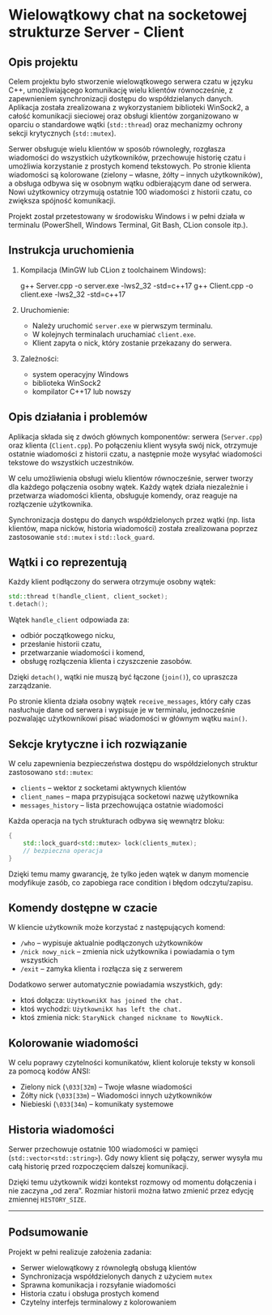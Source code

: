 # Wielowątkowy chat na socketowej strukturze Server - Client

## Opis projektu

Celem projektu było stworzenie wielowątkowego serwera czatu w języku C++, umożliwiającego komunikację wielu klientów równocześnie, z zapewnieniem synchronizacji dostępu do współdzielanych danych. Aplikacja została zrealizowana z wykorzystaniem biblioteki WinSock2, a całość komunikacji sieciowej oraz obsługi klientów zorganizowano w oparciu o standardowe wątki (`std::thread`) oraz mechanizmy ochrony sekcji krytycznych (`std::mutex`).

Serwer obsługuje wielu klientów w sposób równoległy, rozgłasza wiadomości do wszystkich użytkowników, przechowuje historię czatu i umożliwia korzystanie z prostych komend tekstowych. Po stronie klienta wiadomości są kolorowane (zielony – własne, żółty – innych użytkowników), a obsługa odbywa się w osobnym wątku odbierającym dane od serwera. Nowi użytkownicy otrzymują ostatnie 100 wiadomości z historii czatu, co zwiększa spójność komunikacji.

Projekt został przetestowany w środowisku Windows i w pełni działa w terminalu (PowerShell, Windows Terminal, Git Bash, CLion console itp.).

## Instrukcja uruchomienia

1. Kompilacja (MinGW lub CLion z toolchainem Windows):
   
   g++ Server.cpp -o server.exe -lws2_32 -std=c++17
   g++ Client.cpp -o client.exe -lws2_32 -std=c++17
   

2. Uruchomienie:
   - Należy uruchomić `server.exe` w pierwszym terminalu.
   - W kolejnych terminalach uruchamiać `client.exe`.
   - Klient zapyta o nick, który zostanie przekazany do serwera.

3. Zależności:
   - system operacyjny Windows
   - biblioteka WinSock2
   - kompilator C++17 lub nowszy

## Opis działania i problemów

Aplikacja składa się z dwóch głównych komponentów: serwera (`Server.cpp`) oraz klienta (`Client.cpp`). Po połączeniu klient wysyła swój nick, otrzymuje ostatnie wiadomości z historii czatu, a następnie może wysyłać wiadomości tekstowe do wszystkich uczestników.

W celu umożliwienia obsługi wielu klientów równocześnie, serwer tworzy dla każdego połączenia osobny wątek. Każdy wątek działa niezależnie i przetwarza wiadomości klienta, obsługuje komendy, oraz reaguje na rozłączenie użytkownika.

Synchronizacja dostępu do danych współdzielonych przez wątki (np. lista klientów, mapa nicków, historia wiadomości) została zrealizowana poprzez zastosowanie `std::mutex` i `std::lock_guard`.

## Wątki i co reprezentują

Każdy klient podłączony do serwera otrzymuje osobny wątek:

```cpp
std::thread t(handle_client, client_socket);
t.detach();
```

Wątek `handle_client` odpowiada za:
- odbiór początkowego nicku,
- przesłanie historii czatu,
- przetwarzanie wiadomości i komend,
- obsługę rozłączenia klienta i czyszczenie zasobów.

Dzięki `detach()`, wątki nie muszą być łączone (`join()`), co upraszcza zarządzanie.

Po stronie klienta działa osobny wątek `receive_messages`, który cały czas nasłuchuje dane od serwera i wypisuje je w terminalu, jednocześnie pozwalając użytkownikowi pisać wiadomości w głównym wątku `main()`.

## Sekcje krytyczne i ich rozwiązanie

W celu zapewnienia bezpieczeństwa dostępu do współdzielonych struktur zastosowano `std::mutex`:

- `clients` – wektor z socketami aktywnych klientów
- `client_names` – mapa przypisująca socketowi nazwę użytkownika
- `messages_history` – lista przechowująca ostatnie wiadomości

Każda operacja na tych strukturach odbywa się wewnątrz bloku:

```cpp
{
    std::lock_guard<std::mutex> lock(clients_mutex);
    // bezpieczna operacja
}
```

Dzięki temu mamy gwarancję, że tylko jeden wątek w danym momencie modyfikuje zasób, co zapobiega race condition i błędom odczytu/zapisu.

## Komendy dostępne w czacie

W kliencie użytkownik może korzystać z następujących komend:

- `/who` – wypisuje aktualnie podłączonych użytkowników
- `/nick nowy_nick` – zmienia nick użytkownika i powiadamia o tym wszystkich
- `/exit` – zamyka klienta i rozłącza się z serwerem

Dodatkowo serwer automatycznie powiadamia wszystkich, gdy:
- ktoś dołącza: `UżytkownikX has joined the chat.`
- ktoś wychodzi: `UżytkownikX has left the chat.`
- ktoś zmienia nick: `StaryNick changed nickname to NowyNick.`

## Kolorowanie wiadomości

W celu poprawy czytelności komunikatów, klient koloruje teksty w konsoli za pomocą kodów ANSI:

- Zielony nick (`\033[32m`) – Twoje własne wiadomości
- Żółty nick (`\033[33m`) – Wiadomości innych użytkowników
- Niebieski (`\033[34m`) – komunikaty systemowe

## Historia wiadomości

Serwer przechowuje ostatnie 100 wiadomości w pamięci (`std::vector<std::string>`). Gdy nowy klient się połączy, serwer wysyła mu całą historię przed rozpoczęciem dalszej komunikacji.

Dzięki temu użytkownik widzi kontekst rozmowy od momentu dołączenia i nie zaczyna „od zera”. Rozmiar historii można łatwo zmienić przez edycję zmiennej `HISTORY_SIZE`.

---

## Podsumowanie

Projekt w pełni realizuje założenia zadania:

- Serwer wielowątkowy z równoległą obsługą klientów
- Synchronizacja współdzielonych danych z użyciem `mutex`
- Sprawna komunikacja i rozsyłanie wiadomości
- Historia czatu i obsługa prostych komend
- Czytelny interfejs terminalowy z kolorowaniem